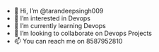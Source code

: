 - 👋 Hi, I’m @tarandeepsingh009
- 👀 I’m interested in Devops
- 🌱 I’m currently learning Devops
- 💞️ I’m looking to collaborate on Devops Projects
- 📫 You can reach me on 8587952810

<!---
tarandeepsingh009/tarandeepsingh009 is a ✨ special ✨ repository because its `README.md` (this file) appears on your GitHub profile.
You can click the Preview link to take a look at your changes.
--->
